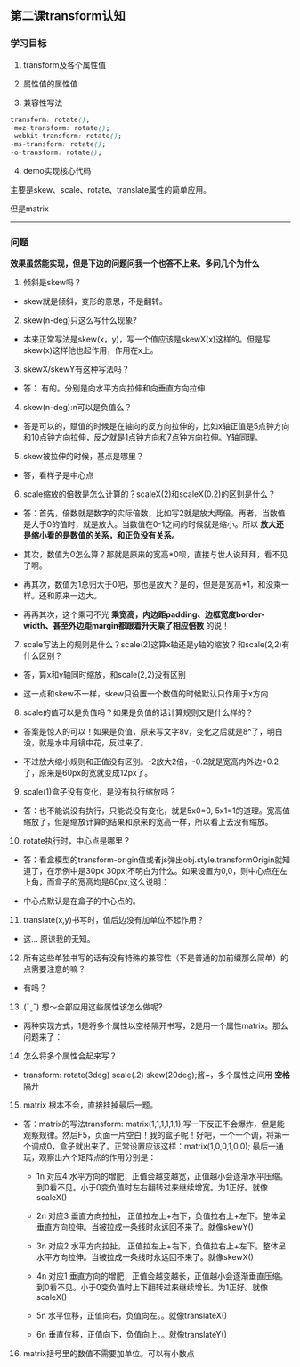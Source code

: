 ## 第二课transform认知
### 学习目标

1. transform及各个属性值

2. 属性值的属性值

3. 兼容性写法
```css
transform: rotate();
-moz-transform: rotate();
-webkit-transform: rotate();
-ms-transform: rotate();
-o-transform: rotate();
```

4. demo实现核心代码

主要是skew、scale、rotate、translate属性的简单应用。

但是matrix

---
### 问题
**效果虽然能实现，但是下边的问题问我一个也答不上来。多问几个为什么**

1. 倾斜是skew吗？

  * skew就是倾斜，变形的意思，不是翻转。

2. skew(n-deg)只这么写什么现象?

  * 本来正常写法是skew(x，y)，写一个值应该是skewX(x)这样的。但是写skew(x)这样他也起作用，作用在x上。

3. skewX/skewY有这种写法吗？

  * 答： 有的。分别是向水平方向拉伸和向垂直方向拉伸

4. skew(n-deg):n可以是负值么？ 

  * 答是可以的，赋值的时候是在轴向的反方向拉伸的，比如x轴正值是5点钟方向和10点钟方向拉伸，反之就是1点钟方向和7点钟方向拉伸。Y轴同理。

5. skew被拉伸的时候，基点是哪里？

  * 答，看样子是中心点

6. scale缩放的倍数是怎么计算的？scaleX(2)和scaleX(0.2)的区别是什么？

  * 答：首先，倍数就是数字的实际倍数，比如写2就是放大两倍。再者，当数值是大于0的值时，就是放大。当数值在0-1之间的时候就是缩小。所以 **放大还是缩小看的是数值的关系，和正负没有关系。**

  * 其次，数值为0怎么算？那就是原来的宽高*0呗，直接与世人说拜拜，看不见了啊。

  * 再其次，数值为1总归大于0吧，那也是放大？是的，但是是宽高*1，和没乘一样。还和原来一边大。

  * 再再其次，这个乘可不光 **乘宽高，内边距padding、边框宽度border-width、甚至外边距margin都跟着升天乘了相应倍数** 的说！

7. scale写法上的规则是什么？scale(2)这算x轴还是y轴的缩放？和scale(2,2)有什么区别？

  * 答，算x和y轴同时缩放，和scale(2,2)没有区别
  
  * 这一点和skew不一样，skew只设置一个数值的时候默认只作用于x方向

8. scale的值可以是负值吗？如果是负值的话计算规则又是什么样的？

  * 答案是惊人的可以！如果是负值，原来写文字8v，变化之后就是8^了，明白没，就是水中月镜中花，反过来了。

  * 不过放大缩小规则和正值没有区别。-2放大2倍，-0.2就是宽高内外边*0.2了，原来是60px的宽就变成12px了。

9. scale(1)盒子没有变化，是没有执行缩放吗？

  * 答：也不能说没有执行，只能说没有变化，就是5x0=0, 5x1=1的道理。宽高值缩放了，但是缩放计算的结果和原来的宽高一样，所以看上去没有缩放。

10. rotate执行时，中心点是哪里？

  * 答：看盒模型的transform-origin值或者js弹出obj.style.transformOrigin就知道了，在示例中是30px 30px;不明白为什么。如果设置为0,0，则中心点在左上角，而盒子的宽高均是60px,这么说明：

  * 中心点默认是在盒子的中心点的。

11. translate(x,y)书写时，值后边没有加单位不起作用？

  * 这... 原谅我的无知。

12. 所有这些单独书写的话有没有特殊的兼容性（不是普通的加前缀那么简单）的点需要注意的嘛？

  * 有吗？

13. (ˇˍˇ) 想～全部应用这些属性该怎么做呢?

  * 两种实现方式，1是将多个属性以空格隔开书写，2是用一个属性matrix。那么问题来了：

14. 怎么将多个属性合起来写？

  * transform: rotate(3deg) scale(.2) skew(20deg);酱~，多个属性之间用 **空格** 隔开

15. matrix 根本不会，直接挂掉最后一题。

  * 答：matrix的写法transform: matrix(1,1,1,1,1,1);写一下反正不会爆炸，但是能观察规律。然后F5，页面一片空白！我的盒子呢！好吧，一个一个调，将第一个调成0，盒子就出来了。正常设置应该这样：matrix(1,0,0,1,0,0); 最后一通玩，观察出六个矩阵点的作用分别是：

    + 1n 对应4 水平方向的增肥，正值会越变越宽，正值越小会逐渐水平压缩。到0看不见。小于0变负值时左右翻转过来继续增宽。为1正好。就像scaleX()

    + 2n 对应3 垂直方向拉扯， 正值拉左上+右下，负值拉右上+左下。整体呈垂直方向拉伸。当被拉成一条线时永远回不来了。就像skewY()

    + 3n 对应2 水平方向拉扯， 正值拉左上+右下，负值拉右上+左下。整体呈水平方向拉伸。当被拉成一条线时永远回不来了。就像skewX()

    + 4n 对应1 垂直方向的增肥，正值会越变越长，正值越小会逐渐垂直压缩。到0看不见。小于0变负值时上下翻转过来继续增长。为1正好。就像scaleX()
    
    + 5n 水平位移，正值向右，负值向左。。就像translateX()

    + 6n 垂直位移，正值向下，负值向上。。就像translateY()

16. matrix括号里的数值不需要加单位。可以有小数点